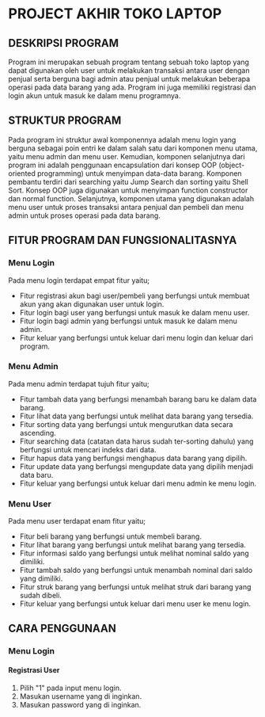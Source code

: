# PROJECT AKHIR TOKO LAPTOP
## DESKRIPSI PROGRAM
Program ini merupakan sebuah program tentang sebuah toko laptop yang dapat digunakan oleh user untuk melakukan transaksi antara user dengan penjual serta berguna bagi admin atau penjual untuk melakukan beberapa operasi pada data barang yang ada. Program ini juga memiliki registrasi dan login akun untuk masuk ke dalam menu programnya.
## STRUKTUR PROGRAM
Pada program ini struktur awal komponennya adalah menu login yang berguna sebagai poin entri ke dalam salah satu dari komponen menu utama, yaitu menu admin dan menu user. Kemudian, komponen selanjutnya dari program ini adalah penggunaan encapsulation dari konsep OOP (object-oriented programming) untuk menyimpan data-data barang. Komponen pembantu terdiri dari searching yaitu Jump Search dan sorting yaitu Shell Sort. Konsep OOP juga digunakan untuk menyimpan function constructor dan normal function. Selanjutnya, komponen utama yang digunakan adalah menu user untuk proses transaksi antara penjual dan pembeli dan menu admin untuk proses operasi pada data barang.
## FITUR PROGRAM DAN FUNGSIONALITASNYA
### Menu Login
Pada menu login terdapat empat fitur yaitu;
- Fitur registrasi akun bagi user/pembeli yang berfungsi untuk membuat akun yang akan digunakan user untuk login.
- Fitur login bagi user yang berfungsi untuk masuk ke dalam menu user.
- Fitur login bagi admin yang berfungsi untuk masuk ke dalam menu admin. 
- Fitur keluar yang berfungsi untuk keluar dari menu login dan keluar dari program. 
### Menu Admin
Pada menu admin terdapat tujuh fitur yaitu;
- Fitur tambah data yang berfungsi menambah barang baru ke dalam data barang. 
- Fitur lihat data yang berfungsi untuk melihat data barang yang tersedia. 
- Fitur sorting data yang berfungsi untuk mengurutkan data secara ascending. 
- Fitur searching data (catatan data harus sudah ter-sorting dahulu) yang berfungsi untuk mencari indeks dari data. 
- Fitur hapus data yang berfungsi menghapus data barang yang dipilih. 
- Fitur update data yang berfungsi mengupdate data yang dipilih menjadi data baru.
- Fitur keluar yang berfungsi untuk keluar dari menu admin ke menu login.
### Menu User
Pada menu user terdapat enam fitur yaitu;
- Fitur beli barang yang berfungsi untuk membeli barang.
- Fitur lihat barang yang berfungsi untuk melihat barang yang tersedia.
- Fitur informasi saldo yang berfungsi untuk melihat nominal saldo yang dimiliki.
- Fitur tambah saldo yang berfungsi untuk menambah nominal dari saldo yang dimiliki.
- Fitur struk barang yang berfungsi untuk melihat struk dari barang yang sudah dibeli.
- Fitur keluar yang berfungsi untuk keluar dari menu user ke menu login.
## CARA PENGGUNAAN
### Menu Login
#### Registrasi User
1. Pilih "1" pada input menu login.
2. Masukan username yang di inginkan.
3. Masukan password yang di inginkan.
#### 
